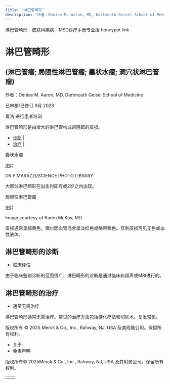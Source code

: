 ```yaml
---
title: "淋巴管畸形"
description: "作者：Denise M. Aaron, MD, Dartmouth Geisel School of Medicine"
---
```


﻿淋巴管畸形 \- 皮肤科疾病 \- MSD诊疗手册专业版 honeypot link

# 淋巴管畸形

## (淋巴管瘤; 局限性淋巴管瘤; 囊状水瘤; 洞穴状淋巴管瘤)

作者：Denise M. Aaron, MD, Dartmouth Geisel School of Medicine

已审核/已修订 9月 2023

看法 进行患者培训

淋巴管畸形是由增大的淋巴管构成的隆起的皮损。

- [诊断](#诊断_v37665493_zh) \|
- [治疗](#治疗_v26525234_zh) \|

囊状水瘤



图片

DR P.MARAZZI/SCIENCE PHOTO LIBRARY

大部分淋巴畸形在出生时即有或2岁之内出现。

局限性淋巴管瘤



图片

Image courtesy of Karen McKoy, MD.

皮损通常呈棕黄色，偶尔因血管混合呈淡红色或略带紫色。穿刺皮损可见无色或血性液体。

## 淋巴管畸形的诊断

- 临床评估


由于临床鉴别诊断的范围很广，淋巴畸形的诊断是通过临床和超声或MRI进行的。

## 淋巴管畸形的治疗

- 通常无需治疗


淋巴管畸形通常无需治疗。常见的治疗方法包括硬化疗法和切除术。复发常见。



版权所有 © 2025
Merck & Co., Inc., Rahway, NJ, USA 及其附属公司。保留所有权利。

- 关于
- 免责声明

版权所有© 2025Merck & Co., Inc., Rahway, NJ, USA 及其附属公司。保留所有权利。

|     |     |
| --- | --- |
|  |  |